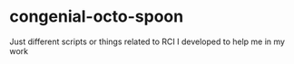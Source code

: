 # congenial-octo-spoon
Just different scripts or things related to RCI I developed to help me in my work

